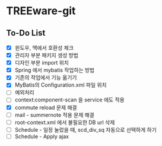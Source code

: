 # TREEware-git

## To-Do List

- [x] 윈도우, 맥에서 호환성 체크
- [x] 관리자 부분 패키지 생성 방법
- [x] 디자인 부분 import 위치
- [x] Spring 에서 mybatis 작업하는 방법
- [x] 기존의 작업에서 기능 옮기기
- [x] MyBatis의 Configuration.xml 파일 위치
- [ ] 예외처리
- [ ] context:component-scan 을 service 에도 적용
- [x] commute reload 문제 해결
- [ ] mail - summernote 적용 문제 해결
- [ ] root-context.xml 에서 불필요한 DB url 삭제
- [ ] Schedule - 일정 눌렀을 때, scd_div_sq 자동으로 선택하게 하기
- [ ] Schedule - Apply ajax
